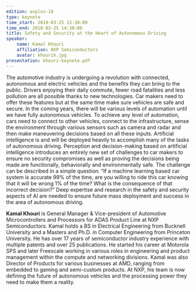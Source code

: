 ```yaml
---
edition: asplos-18
type: keynote
time_start: 2018-03-25 13:30:00
time_end: 2018-03-25 14:30:00
title: Safety and Security at the Heart of Autonomous Driving
speaker:
    name: Kamal Khouri
    affiliation: NXP Semiconductors
    avatar: khourik.jpg
presentation: khouri-keynote.pdf
---
```

The automotive industry is undergoing a revolution with connected, autonomous and electric vehicles and the benefits they can bring to the public. Drivers enjoying their daily commute, fewer road fatalities and less pollution are all possible thanks to new technologies. Car makers need to offer these features but at the same time make sure vehicles are safe and secure. In the coming years, there will be various levels of automation until we have fully autonomous vehicles. To achieve any level of automation, cars need to connect to other vehicles, connect to the infrastructure, sense the environment through various sensors such as camera and radar and then make maneuvering decisions based on all these inputs. Artificial intelligence is and will be deployed heavily to accomplish many of the tasks of autonomous driving. Perception and decision-making based on artificial intelligence introduces an entirely new set of challenges to car makers to ensure no security compromises as well as proving the decisions being made are functionally, behaviorally and environmentally safe. The challenge can be described in a simple question: “If a machine learning based car system is accurate 99% of the time, are you willing to ride this car knowing that it will be wrong 1% of the time? What is the consequence of that incorrect decision?” Deep expertise and research in the safety and security aspects of AI are needed to ensure future mass deployment and success in the area of autonomous driving.

**Kamal Khouri** is General Manager & Vice-president of Automotive Microcontrollers and Processors for ADAS Product Line at NXP Semiconductors. Kamal holds a BS in Electrical Engineering from Bucknell University and a Masters and Ph.D. in Computer Engineering from Princeton University. He has over 17 years of semiconductor industry experience with multiple patents and over 25 publications. He started his career at Motorola SPS and later Freescale working in various roles in engineering and product management within the compute and networking divisions. Kamal was also Director of Products for various businesses at AMD, ranging from embedded to gaming and semi-custom products. At NXP, his team is now defining the future of autonomous vehicles and the processing power they need to make them a reality.
